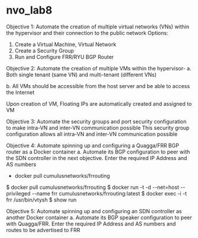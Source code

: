 # nvo_lab8

Objective 1: Automate the creation of multiple virtual networks (VNs) within the hypervisor and their connection to the public network
Options:
1. Create a Virtual Machine, Virtual Network
2. Create a Security Group
3. Run and Configure FRR/RYU BGP Router

Objective 2: Automate the creation of multiple VMs within the hypervisor-
a. Both single tenant (same VN) and multi-tenant (different VNs)

b. All VMs should be accessible from the host server and be able to access the Internet

Upon creation of VM, Floating IPs are automatically created and assigned to VM

Objective 3: Automate the security groups and port security configuration to make intra-VN and inter-VN communication possible
This security group configuration allows all intra-VN and inter-VN communication possible

Objective 4: Automate spinning up and configuring a Quagga/FRR BGP router as a Docker container
a. Automate its BGP configuration to peer with the SDN controller in the next objective. Enter the required IP Address and AS numbers

- docker pull cumulusnetworks/frrouting

$ docker pull cumulusnetworks/frrouting
$ docker run -t -d --net=host --privileged --name frr cumulusnetworks/frrouting:latest
$ docker exec -i -t frr /usr/bin/vtysh
$ show run


Objective 5: Automate spinning up and configuring an SDN controller as another Docker container
a. Automate its BGP speaker configuration to peer with Quagga/FRR. Enter the required IP Address and AS numbers and routes to be advertised to FRR


